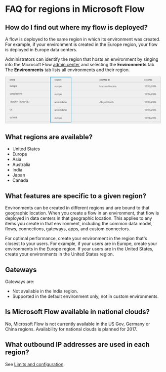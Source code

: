 <properties
    pageTitle="Regions overview for Microsoft Flow | Microsoft Flow"
    description="Overview with question and answer about regions in Microsoft Flow"
    services=""
    suite="flow"
    documentationCenter="na"
    authors="MSFTMan"
    manager="anneta"
    editor=""
    tags=""/>

<tags
   ms.service="flow"
   ms.devlang="na"
   ms.topic="article"
   ms.tgt_pltfrm="na"
   ms.workload="na"
   ms.date="05/06/2017"
   ms.author="deonhe"/>

# FAQ for regions in Microsoft Flow #

## How do I find out where my flow is deployed? ##

A flow is deployed to the same region in which its environment was created. For example, if your environment is created in the Europe region, your flow is deployed in Europe data centers.

Administrators can identify the region that hosts an environment by singing into the Microsoft Flow [admin center](https://admin.flow.microsoft.com) and selecting the **Environments** tab. The **Environments** tab lists all environments and their region.

![view environments](media/regions-overview/environments-list.png)

## What regions are available? ##

- United States
- Europe
- Asia
- Australia
- India
- Japan
- Canada

## What features are specific to a given region? ##

Environments can be created in different regions and are bound to that geographic location. When you create a flow in an environment, that flow is deployed in data centers in that geographic location. This applies to any items you create in that environment, including the common data model, flows, connections, gateways, apps, and custom connectors.

For optimal performance, create your environment in the region that's closest to your users. For example, if your users are in Europe, create your environments in the Europe region. If your users are in the United States, create your environments in the United States region.

## Gateways ##

Gateways are:

- Not available in the India region.
- Supported in the default environment only, not in custom environments.

## Is Microsoft Flow available in national clouds? ##

No, Microsoft Flow is not currently available in the US Gov, Germany or China regions. Availability for national clouds is planned for 2017.

## What outbound IP addresses are used in each region? ##

See [Limits and configuration](limits-and-config.md).
